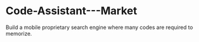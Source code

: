 # Code-Assistant---Market
Build a mobile proprietary search engine where  many codes are required to memorize.
